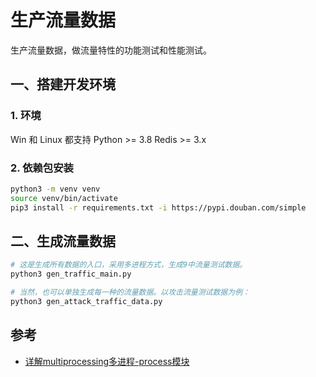 # 生产流量数据

生产流量数据，做流量特性的功能测试和性能测试。

## 一、搭建开发环境

### 1. 环境

Win 和 Linux 都支持
Python >= 3.8
Redis >= 3.x

### 2. 依赖包安装

```bash
python3 -m venv venv
source venv/bin/activate
pip3 install -r requirements.txt -i https://pypi.douban.com/simple
```

## 二、生成流量数据

```bash
# 这是生成所有数据的入口，采用多进程方式，生成9中流量测试数据。
python3 gen_traffic_main.py

# 当然，也可以单独生成每一种的流量数据。以攻击流量测试数据为例：
python3 gen_attack_traffic_data.py
```

## 参考

- [详解multiprocessing多进程-process模块](https://blog.csdn.net/brucewong0516/article/details/85776194)
